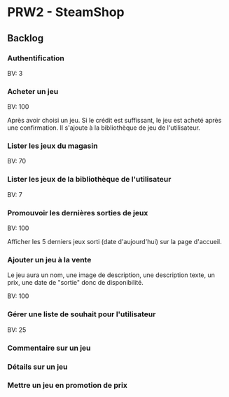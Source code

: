 # PRW2 - SteamShop

## Backlog

### Authentification

BV: 3

### Acheter un jeu

BV: 100

Après avoir choisi un jeu. Si le crédit est suffissant, le jeu est acheté après
une confirmation. Il s'ajoute à la bibliothèque de jeu de l'utilisateur.

### Lister les jeux du magasin

BV: 70

### Lister les jeux de la bibliothèque de l'utilisateur

BV: 7

### Promouvoir les dernières sorties de jeux

BV: 100

Afficher les 5 derniers jeux sorti (date d'aujourd'hui) sur la page d'accueil.

### Ajouter un jeu à la vente

Le jeu aura un nom, une image de description, une description texte, un prix,
une date de "sortie" donc de disponibilité.

BV: 100

### Gérer une liste de souhait pour l'utilisateur

BV: 25

### Commentaire sur un jeu

### Détails sur un jeu

### Mettre un jeu en promotion de prix



